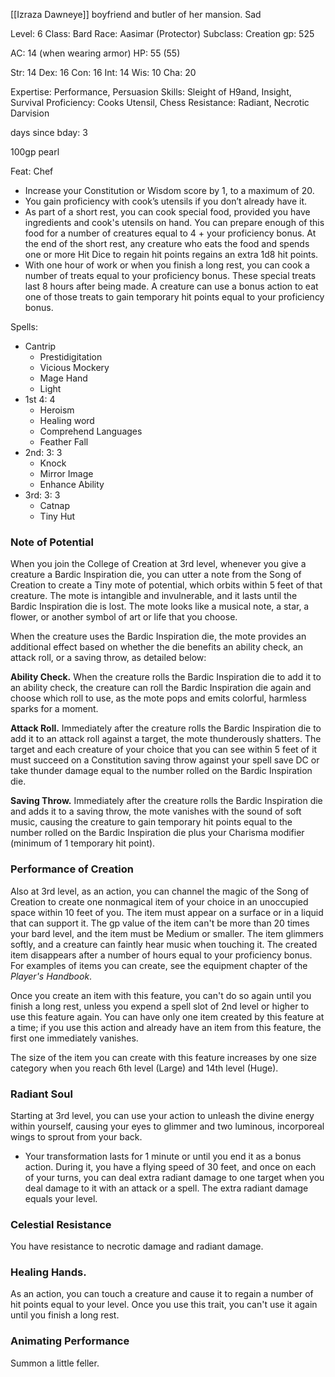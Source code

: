 [[Izraza Dawneye]] boyfriend and butler of her mansion. Sad

Level: 6
Class: Bard
Race: Aasimar (Protector)
Subclass: Creation
gp: 525

AC: 14 (when wearing armor)
HP: 55 (55)

Str: 14
Dex: 16
Con: 16
Int: 14
Wis: 10
Cha: 20

Expertise: Performance, Persuasion 
Skills: Sleight of H9and, Insight, Survival
Proficiency: Cooks Utensil, Chess
Resistance: Radiant, Necrotic
Darvision

days since bday: 3

100gp pearl

Feat: Chef
- Increase your Constitution or Wisdom score by 1, to a maximum of 20.
- You gain proficiency with cook’s utensils if you don’t already have it.
- As part of a short rest, you can cook special food, provided you have ingredients and cook's utensils on hand. You can prepare enough of this food for a number of creatures equal to 4 + your proficiency bonus. At the end of the short rest, any creature who eats the food and spends one or more Hit Dice to regain hit points regains an extra 1d8 hit points.
- With one hour of work or when you finish a long rest, you can cook a number of treats equal to your proficiency bonus. These special treats last 8 hours after being made. A creature can use a bonus action to eat one of those treats to gain temporary hit points equal to your proficiency bonus.

Spells:
- Cantrip
	- Prestidigitation
	- Vicious Mockery
	- Mage Hand
	- Light
- 1st 4: 4
	- Heroism
	- Healing word
	- Comprehend Languages
	- Feather Fall
- 2nd: 3: 3
	- Knock
	- Mirror Image
	- Enhance Ability
- 3rd: 3: 3
	- Catnap
	- Tiny Hut

### Note of Potential

When you join the College of Creation at 3rd level, whenever you give a creature a Bardic Inspiration die, you can utter a note from the Song of Creation to create a Tiny mote of potential, which orbits within 5 feet of that creature. The mote is intangible and invulnerable, and it lasts until the Bardic Inspiration die is lost. The mote looks like a musical note, a star, a flower, or another symbol of art or life that you choose.

When the creature uses the Bardic Inspiration die, the mote provides an additional effect based on whether the die benefits an ability check, an attack roll, or a saving throw, as detailed below:

**Ability Check.** When the creature rolls the Bardic Inspiration die to add it to an ability check, the creature can roll the Bardic Inspiration die again and choose which roll to use, as the mote pops and emits colorful, harmless sparks for a moment.

**Attack Roll.** Immediately after the creature rolls the Bardic Inspiration die to add it to an attack roll against a target, the mote thunderously shatters. The target and each creature of your choice that you can see within 5 feet of it must succeed on a Constitution saving throw against your spell save DC or take thunder damage equal to the number rolled on the Bardic Inspiration die.

**Saving Throw.** Immediately after the creature rolls the Bardic Inspiration die and adds it to a saving throw, the mote vanishes with the sound of soft music, causing the creature to gain temporary hit points equal to the number rolled on the Bardic Inspiration die plus your Charisma modifier (minimum of 1 temporary hit point).


### Performance of Creation

Also at 3rd level, as an action, you can channel the magic of the Song of Creation to create one nonmagical item of your choice in an unoccupied space within 10 feet of you. The item must appear on a surface or in a liquid that can support it. The gp value of the item can't be more than 20 times your bard level, and the item must be Medium or smaller. The item glimmers softly, and a creature can faintly hear music when touching it. The created item disappears after a number of hours equal to your proficiency bonus. For examples of items you can create, see the equipment chapter of the _Player's Handbook_.

Once you create an item with this feature, you can't do so again until you finish a long rest, unless you expend a spell slot of 2nd level or higher to use this feature again. You can have only one item created by this feature at a time; if you use this action and already have an item from this feature, the first one immediately vanishes.

The size of the item you can create with this feature increases by one size category when you reach 6th level (Large) and 14th level (Huge).

### Radiant Soul
Starting at 3rd level, you can use your action to unleash the divine energy within yourself, causing your eyes to glimmer and two luminous, incorporeal wings to sprout from your back.
- Your transformation lasts for 1 minute or until you end it as a bonus action. During it, you have a flying speed of 30 feet, and once on each of your turns, you can deal extra radiant damage to one target when you deal damage to it with an attack or a spell. The extra radiant damage equals your level.

### Celestial Resistance
You have resistance to necrotic damage and radiant damage.

### **Healing Hands.**
As an action, you can touch a creature and cause it to regain a number of hit points equal to your level. Once you use this trait, you can't use it again until you finish a long rest.

### Animating Performance
Summon a little feller.